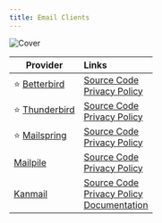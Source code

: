 ```yaml
---
title: Email Clients
---
```


![Cover](/assets/covers/email-clients.png)

| Provider | Links
| --- | :-- |
| :star: [Betterbird](https://www.betterbird.eu/) | [Source Code](https://github.com/Betterbird/)<br/>[Privacy Policy](https://www.betterbird.eu/legal/) |
| :star: [Thunderbird](https://thunderbird.net/) | [Source Code](https://hg.mozilla.org/comm-central)<br/>[Privacy Policy](https://mozilla.org/privacy/thunderbird) |
| :star: [Mailspring](https://getmailspring.com/) | [Source Code](https://github.com/Foundry376/Mailspring)<br/>[Privacy Policy](https://www.getmailspring.com/privacy-policy) |
| [Mailpile](https://www.mailpile.is/) | [Source Code](https://github.com/mailpile/Mailpile)<br/>[Privacy Policy](https://www.mailpile.is/privacy.html) |
| [Kanmail](https://kanmail.io/) | [Source Code](https://github.com/Oxygem/Kanmail)<br/>[Privacy Policy](https://kanmail.io/privacy)<br/>[Documentation](https://kanmail.io/docs) |
